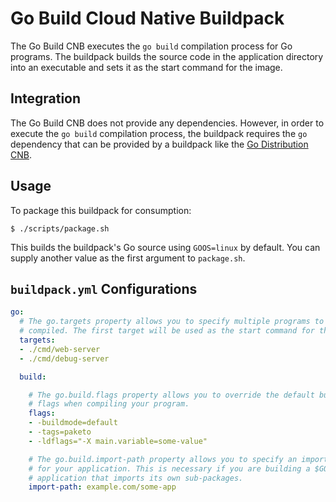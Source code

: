 # Go Build Cloud Native Buildpack

The Go Build CNB executes the `go build` compilation process for Go programs.
The buildpack builds the source code in the application directory into an
executable and sets it as the start command for the image.

## Integration

The Go Build CNB does not provide any dependencies. However, in order to
execute the `go build` compilation process, the buildpack requires the `go`
dependency that can be provided by a buildpack like the [Go Distribution
CNB](https://github.com/paketo-buildpacks/go-dist).

## Usage

To package this buildpack for consumption:

```
$ ./scripts/package.sh
```

This builds the buildpack's Go source using `GOOS=linux` by default. You can
supply another value as the first argument to `package.sh`.

## `buildpack.yml` Configurations

```yaml
go:
  # The go.targets property allows you to specify multiple programs to be
  # compiled. The first target will be used as the start command for the image.
  targets:
  - ./cmd/web-server
  - ./cmd/debug-server

  build:

    # The go.build.flags property allows you to override the default build
    # flags when compiling your program.
    flags:
    - -buildmode=default
    - -tags=paketo
    - -ldflags="-X main.variable=some-value"

    # The go.build.import-path property allows you to specify an import path
    # for your application. This is necessary if you are building a $GOPATH
    # application that imports its own sub-packages.
    import-path: example.com/some-app
```
